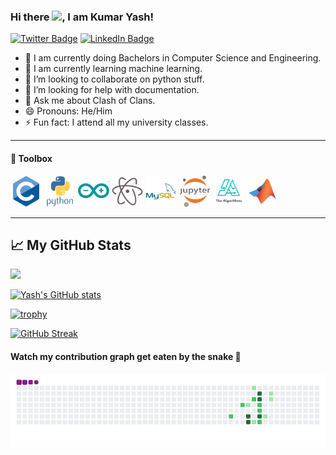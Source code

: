 ### Hi there <img src="https://raw.githubusercontent.com/MartinHeinz/MartinHeinz/master/wave.gif" width="30px">, I am Kumar Yash!

[![Twitter Badge](https://img.shields.io/badge/Twitter-Profile-informational?style=flat&logo=twitter&logoColor=white&color=1CA2F1)](https://twitter.com/kumarYash_18)
[![LinkedIn Badge](https://img.shields.io/badge/LinkedIn-Profile-informational?style=flat&logo=linkedin&logoColor=white&color=0D76A8)](https://www.linkedin.com/in/kumar-yash-337a73178/)

- 🔭 I am currently doing Bachelors in Computer Science and Engineering.
- 🌱 I am currently learning machine learning.
- 👯 I’m looking to collaborate on python stuff.
- 🤔 I’m looking for help with documentation.
- 💬 Ask me about Clash of Clans.
- 😄 Pronouns: He/Him
- ⚡ Fun fact: I attend all my university classes.

---

#### 🧰 Toolbox

<img src="https://github.com/devicons/devicon/blob/master/icons/c/c-original.svg" alt="C Logo" width="50" height="50"/> <img src="https://github.com/devicons/devicon/blob/master/icons/python/python-original-wordmark.svg" alt="Python Logo" width="50" height="50"/> <img src="https://github.com/devicons/devicon/blob/master/icons/arduino/arduino-original.svg" alt="Arduino Logo" width="50" height="50"/> <img src="https://github.com/devicons/devicon/blob/master/icons/atom/atom-original.svg" alt="Atom Logo" width="50" height="50"/> <img src="https://github.com/devicons/devicon/blob/master/icons/mysql/mysql-original-wordmark.svg" alt="MySQL Logo" width="50" height="50"/> <img src="https://github.com/devicons/devicon/blob/master/icons/jupyter/jupyter-original-wordmark.svg" alt="Jupyter Logo" width="50" height="50"/> <img src="https://github.com/devicons/devicon/blob/master/icons/thealgorithms/thealgorithms-original-wordmark.svg" alt="TheAlgorithms Logo" width="50" height="50"/> <img src="https://github.com/devicons/devicon/blob/master/icons/matlab/matlab-original.svg" alt="MatLab Logo" width="50" height="50"/>

---

## &#x1f4c8; My GitHub Stats

![](https://komarev.com/ghpvc/?username=kumaryash18&color=green)

[![Yash's GitHub stats](https://github-readme-stats.vercel.app/api?username=kumaryash18&theme=synthwave)](https://github.com/anuraghazra/github-readme-stats)

[![trophy](https://github-profile-trophy.vercel.app/?username=kumaryash18&theme=oldie&row=1)](https://github.com/ryo-ma/github-profile-trophy)

[![GitHub Streak](http://github-readme-streak-stats.herokuapp.com?user=kumaryash18&theme=merko&date_format=M%20j%5B%2C%20Y%5D)](https://git.io/streak-stats)

#### Watch my contribution graph get eaten by the snake 🐍

![snake gif](https://github.com/kumaryash18/kumaryash18/blob/output/github-contribution-grid-snake.gif)
